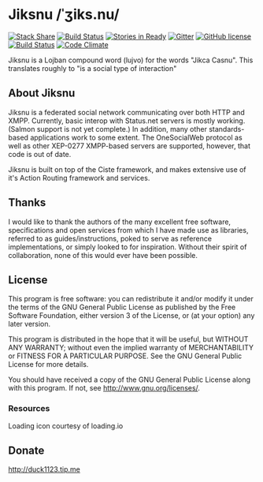 # Jiksnu /ˈʒiks.nu/

[![Stack Share](http://img.shields.io/badge/tech-stack-0690fa.svg?style=flat)](http://stackshare.io/kronkltd/jiksnu)
[![Build Status](http://build.jiksnu.org/buildStatus/icon?job=jiksnu)](http://build.jiksnu.org/job/jiksnu/)
[![Stories in Ready](https://badge.waffle.io/kronkltd/jiksnu.png?label=ready&title=Ready)](http://waffle.io/kronkltd/jiksnu)
[![Gitter](https://badges.gitter.im/Join%20Chat.svg)](https://gitter.im/kronkltd/jiksnu?utm_source=badge&utm_medium=badge&utm_campaign=pr-badge)
[![GitHub license](https://img.shields.io/github/license/kronkltd/jiksnu.svg)](http://www.gnu.org/licenses/gpl-3.0.en.html)
[![Build Status](https://drone.io/github.com/kronkltd/jiksnu/status.png)](https://drone.io/github.com/kronkltd/jiksnu/latest)
[![Code Climate](https://codeclimate.com/github/kronkltd/jiksnu/badges/gpa.svg)](https://codeclimate.com/github/kronkltd/jiksnu)

Jiksnu is a Lojban compound word (lujvo) for the words "Jikca
Casnu". This translates roughly to "is a social type of interaction"

## About Jiksnu

Jiksnu is a federated social network communicating over both HTTP and
XMPP. Currently, basic interop with Status.net servers is mostly
working. (Salmon support is not yet complete.) In addition, many other
standards-based applications work to some extent. The OneSocialWeb
protocol as well as other XEP-0277 XMPP-based servers are supported,
however, that code is out of date.

Jiksnu is built on top of the Ciste framework, and makes extensive use
of it's Action Routing framework and services.

## Thanks

I would like to thank the authors of the many excellent free software,
specifications and open services from which I have made use as libraries,
referred to as guides/instructions, poked to serve as reference
implementations, or simply looked to for inspiration. Without
their spirit of collaboration, none of this would ever have been
possible.

## License

This program is free software: you can redistribute it and/or modify
it under the terms of the GNU General Public License as published by
the Free Software Foundation, either version 3 of the License, or
(at your option) any later version.

This program is distributed in the hope that it will be useful,
but WITHOUT ANY WARRANTY; without even the implied warranty of
MERCHANTABILITY or FITNESS FOR A PARTICULAR PURPOSE.  See the
GNU General Public License for more details.

You should have received a copy of the GNU General Public License
along with this program.  If not, see <http://www.gnu.org/licenses/>.

### Resources

Loading icon courtesy of loading.io

## Donate

http://duck1123.tip.me

